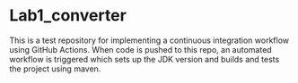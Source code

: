 # Lab1_converter

This is a test repository for implementing a continuous integration workflow using GitHub Actions. When code is pushed to this repo, an automated workflow is triggered which sets up the JDK version and builds and tests the project using maven.

